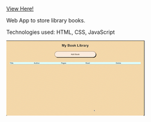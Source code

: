[View Here!](https://npinak.github.io/library/)

Web App to store library books.

Technologies used: HTML, CSS, JavaScript

![](https://github.com/npinak/library/blob/main/Screen_Recording_2023-01-15_at_4_26_16_PM_AdobeExpress.gif)
